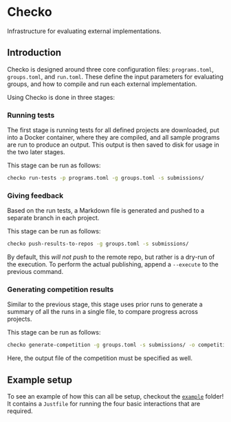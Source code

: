 # Checko

Infrastructure for evaluating external implementations.

## Introduction

Checko is designed around three core configuration files: `programs.toml`, `groups.toml`, and `run.toml`. These define the input parameters for evaluating groups, and how to compile and run each external implementation.

Using Checko is done in three stages:

### Running tests

The first stage is running tests for all defined projects are downloaded, put into a Docker container, where they are compiled, and all sample programs are run to produce an output. This output is then saved to disk for usage in the two later stages.

This stage can be run as follows:

```bash
checko run-tests -p programs.toml -g groups.toml -s submissions/
```

### Giving feedback

Based on the run tests, a Markdown file is generated and pushed to a separate branch in each project.

This stage can be run as follows:

```bash
checko push-results-to-repos -g groups.toml -s submissions/
```

By default, this _will not push_ to the remote repo, but rather is a dry-run of the execution. To perform the actual publishing, append a `--execute` to the previous command.

### Generating competition results

Similar to the previous stage, this stage uses prior runs to generate a summary of all the runs in a single file, to compare progress across projects.

This stage can be run as follows:

```bash
checko generate-competition -g groups.toml -s submissions/ -o competition-results.md
```

Here, the output file of the competition must be specified as well.

## Example setup

To see an example of how this can all be setup, checkout the [`example`](./example/) folder! It contains a `Justfile` for running the four basic interactions that are required.
